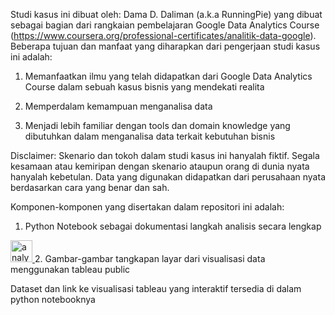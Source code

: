 Studi kasus ini dibuat oleh: Dama D. Daliman (a.k.a RunningPie) yang dibuat sebagai bagian dari rangkaian pembelajaran Google Data Analytics Course (https://www.coursera.org/professional-certificates/analitik-data-google). Beberapa tujuan dan manfaat yang diharapkan dari pengerjaan studi kasus ini adalah:

1. Memanfaatkan ilmu yang telah didapatkan dari Google Data Analytics Course dalam sebuah kasus bisnis yang mendekati realita

2. Memperdalam kemampuan menganalisa data

3. Menjadi lebih familiar dengan tools dan domain knowledge yang dibutuhkan dalam menganalisa data terkait kebutuhan bisnis

Disclaimer: Skenario dan tokoh dalam studi kasus ini hanyalah fiktif. Segala kesamaan atau kemiripan dengan skenario ataupun orang di dunia nyata hanyalah kebetulan. Data yang digunakan didapatkan dari perusahaan nyata berdasarkan cara yang benar dan sah.

Komponen-komponen yang disertakan dalam repositori ini adalah:
1. Python Notebook sebagai dokumentasi langkah analisis secara lengkap
<a href="[https://trakteer.id/ardha27](https://github.com/RunningPie/my-py-projects/blob/main/Data%20Science%20Projects/Data%20Analysis/Studi%20Kasus%20-%20Google%20Data%20Analytics%20Course/analysis.ipynb)">
    <img src="[https://cdn.trakteer.id/images/embed/trbtn-red-1.png](https://cdn.iconscout.com/icon/premium/png-256-thumb/ipynb-file-1930994-1633574.png)" alt="analysis.ipynb" height="35">
</a>
2. Gambar-gambar tangkapan layar dari visualisasi data menggunakan tableau public

Dataset dan link ke visualisasi tableau yang interaktif tersedia di dalam python notebooknya
